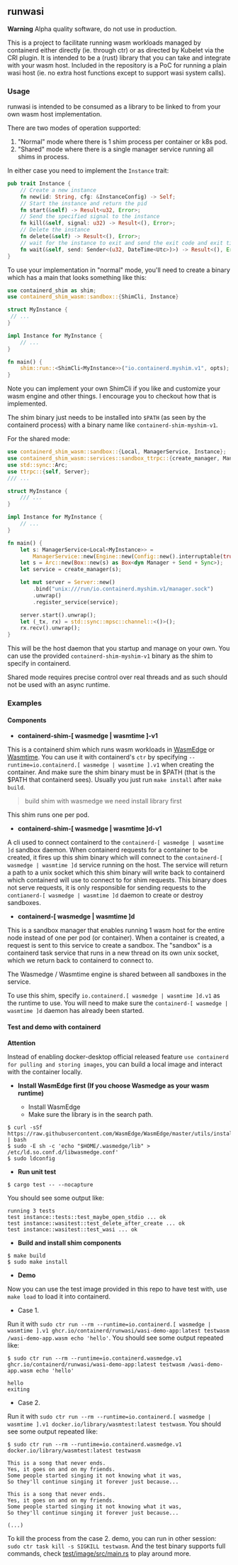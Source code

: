 ## runwasi

**Warning** Alpha quality software, do not use in production.

This is a project to facilitate running wasm workloads managed by containerd either directly (ie. through ctr) or as directed by Kubelet via the CRI plugin.
It is intended to be a (rust) library that you can take and integrate with your wasm host.
Included in the repository is a PoC for running a plain wasi host (ie. no extra host functions except to support wasi system calls).

### Usage

runwasi is intended to be consumed as a library to be linked to from your own wasm host implementation.

There are two modes of operation supported:

1. "Normal" mode where there is 1 shim process per container or k8s pod.
2. "Shared" mode where there is a single manager service running all shims in process.

In either case you need to implement the `Instance` trait:

```rust
pub trait Instance {
    // Create a new instance
    fn new(id: String, cfg: &InstanceConfig) -> Self;
    // Start the instance and return the pid
    fn start(&self) -> Result<u32, Error>;
    // Send the specified signal to the instance
    fn kill(&self, signal: u32) -> Result<(), Error>;
    // Delete the instance
    fn delete(&self) -> Result<(), Error>;
    // wait for the instance to exit and send the exit code and exit timestamp to the provided sender.
    fn wait(&self, send: Sender<(u32, DateTime<Utc>)>) -> Result<(), Error>;
}
```

To use your implementation in "normal" mode, you'll need to create a binary which has a main that looks something like this:

```rust
use containerd_shim as shim;
use containerd_shim_wasm::sandbox::{ShimCli, Instance}

struct MyInstance {
 // ...
}

impl Instance for MyInstance {
    // ...
}

fn main() {
    shim::run::<ShimCli<MyInstance>>("io.containerd.myshim.v1", opts);
}
```

Note you can implement your own ShimCli if you like and customize your wasm engine and other things.
I encourage you to checkout how that is implemented.

The shim binary just needs to be installed into `$PATH` (as seen by the containerd process) with a binary name like `containerd-shim-myshim-v1`.

For the shared mode:

```rust
use containerd_shim_wasm::sandbox::{Local, ManagerService, Instance};
use containerd_shim_wasm::services::sandbox_ttrpc::{create_manager, Manager};
use std::sync::Arc;
use ttrpc::{self, Server};
/// ...

struct MyInstance {
    /// ...
}

impl Instance for MyInstance {
    // ...
}

fn main() {
    let s: ManagerService<Local<MyInstance>> =
        ManagerService::new(Engine::new(Config::new().interruptable(true)).unwrap());
    let s = Arc::new(Box::new(s) as Box<dyn Manager + Send + Sync>);
    let service = create_manager(s);

    let mut server = Server::new()
        .bind("unix:///run/io.containerd.myshim.v1/manager.sock")
        .unwrap()
        .register_service(service);

    server.start().unwrap();
    let (_tx, rx) = std::sync::mpsc::channel::<()>();
    rx.recv().unwrap();
}
```

This will be the host daemon that you startup and manage on your own.
You can use the provided `containerd-shim-myshim-v1` binary as the shim to specify in containerd.

Shared mode requires precise control over real threads and as such should not be used with an async runtime.

### Examples

#### Components

- **containerd-shim-[ wasmedge | wasmtime ]-v1**

This is a containerd shim which runs wasm workloads in [WasmEdge](https://github.com/WasmEdge/WasmEdge) or [Wasmtime](https://github.com/bytecodealliance/wasmtime).
You can use it with containerd's `ctr` by specifying `--runtime=io.containerd.[ wasmedge | wasmtime ].v1` when creating the container.
And make sure the shim binary must be in $PATH (that is the $PATH that containerd sees). Usually you just run `make install` after `make build`.
> build shim with wasmedge we need install library first

This shim runs one per pod.

- **containerd-shim-[ wasmedge | wasmtime ]d-v1**

A cli used to connect containerd to the `containerd-[ wasmedge | wasmtime ]d` sandbox daemon.
When containerd requests for a container to be created, it fires up this shim binary which will connect to the `containerd-[ wasmedge | wasmtime ]d` service running on the host.
The service will return a path to a unix socket which this shim binary will write back to containerd which containerd will use to connect to for shim requests.
This binary does not serve requests, it is only responsible for sending requests to the `contianerd-[ wasmedge | wasmtime ]d` daemon to create or destroy sandboxes.

- **containerd-[ wasmedge | wasmtime ]d**

This is a sandbox manager that enables running 1 wasm host for the entire node instead of one per pod (or container).
When a container is created, a request is sent to this service to create a sandbox.
The "sandbox" is a containerd task service that runs in a new thread on its own unix socket, which we return back to containerd to connect to.

The Wasmedge / Wasmtime engine is shared between all sandboxes in the service.

To use this shim, specify `io.containerd.[ wasmedge | wasmtime ]d.v1` as the runtime to use.
You will need to make sure the `containerd-[ wasmedge | wasmtime ]d` daemon has already been started.

#### Test and demo with containerd

**Attention**

Instead of enabling docker-desktop official released feature `use containerd for pulling and storing images`, you can build a local image and interact with the container locally.

- **Install WasmEdge first (If you choose Wasmedge as your wasm runtime)**

    - Install WasmEdge
    - Make sure the library is in the search path.


```terminal
$ curl -sSf https://raw.githubusercontent.com/WasmEdge/WasmEdge/master/utils/install.sh | bash
$ sudo -E sh -c 'echo "$HOME/.wasmedge/lib" > /etc/ld.so.conf.d/libwasmedge.conf'
$ sudo ldconfig
```

- **Run unit test**

```terminal
$ cargo test -- --nocapture
```
You should see some output like:
```terminal
running 3 tests
test instance::tests::test_maybe_open_stdio ... ok
test instance::wasitest::test_delete_after_create ... ok
test instance::wasitest::test_wasi ... ok
```

- **Build and install shim components**

```terminal
$ make build
$ sudo make install
```

- **Demo**

Now you can use the test image provided in this repo to have test with, use `make load` to load it into containerd.

- Case 1.

Run it with `sudo ctr run --rm --runtime=io.containerd.[ wasmedge | wasmtime ].v1 ghcr.io/containerd/runwasi/wasi-demo-app:latest testwasm /wasi-demo-app.wasm echo 'hello'`. You should see some output repeated like:
```terminal
$ sudo ctr run --rm --runtime=io.containerd.wasmedge.v1 ghcr.io/containerd/runwasi/wasi-demo-app:latest testwasm /wasi-demo-app.wasm echo 'hello'

hello
exiting
```

- Case 2.

Run it with `sudo ctr run --rm --runtime=io.containerd.[ wasmedge | wasmtime ].v1 docker.io/library/wasmtest:latest testwasm`.
You should see some output repeated like:

```terminal
$ sudo ctr run --rm --runtime=io.containerd.wasmedge.v1 docker.io/library/wasmtest:latest testwasm

This is a song that never ends.
Yes, it goes on and on my friends.
Some people started singing it not knowing what it was,
So they'll continue singing it forever just because...

This is a song that never ends.
Yes, it goes on and on my friends.
Some people started singing it not knowing what it was,
So they'll continue singing it forever just because...

(...)
```

To kill the process from the case 2. demo, you can run in other session: `sudo ctr task kill -s SIGKILL testwasm`. And the test binary supports full commands, check [test/image/src/main.rs](test/image/src/main.rs) to play around more.

